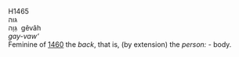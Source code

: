H1465  
גּוה  
גֵּוָה ‎ gêvâh  
*gay-vaw‘*  
Feminine of [1460](h1460) the *back*, that is, (by extension) the
*person: -* body.  

